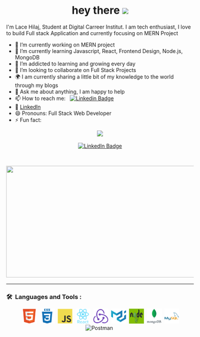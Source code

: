 <h1 align="center">hey there <img src="https://media.giphy.com/media/hvRJCLFzcasrR4ia7z/giphy.gif" width="30px"></h1>


I'm Lace Hilaj, Student at Digital Carreer Institut. I am tech enthusiast, I love to build Full stack Application and currently focusing on MERN Project


- 🔭 I’m currently working on MERN project
- 🌱 I’m currently learning Javascript, React, Frontend Design, Node.js, MongoDB 
- 🌱 I’m addicted to learning and growing every day
- 👯 I’m looking to collaborate on Full Stack Projects 
- :earth_africa: I am currently sharing a little bit of my knowledge to the world through my blogs
- 💬 Ask me about anything, I am happy to help
- 📫 How to reach me: &nbsp; [![Linkedin Badge](https://img.shields.io/badge/-Lace-blue?style=flat&logo=Linkedin&logoColor=white)](https://www.linkedin.com/in/lace-hilaj-248509136/)
- :office: [LinkedIn]( https://www.linkedin.com/in/lace-hilaj-248509136/ ) 
- 😄 Pronouns:  Full Stack Web Developer 
- ⚡ Fun fact: 

<p align="center"><img src="https://media.giphy.com/media/M9gbBd9nbDrOTu1Mqx/giphy.gif" width="100"/></p>
<p align="center">
<a href="https://www.linkedin.com/in/lace-hilaj-248509136/"><img src="https://img.shields.io/badge/LinkedIn-blue?style=for-the-badge&logo=linkedin&logoColor=white" alt="LinkedIn Badge"></a>
</p>
<p align="center"><img src="https://komarev.com/ghpvc/?username=kakbar&style=flat-square&color=blue" alt=""></p>



<p align="center"><img src="https://media.giphy.com/media/dWesBcTLavkZuG35MI/giphy.gif" width="600" height="300"  /></p>


---

### 🛠 &nbsp;Languages and Tools :

<p align= "center" width="100%>
 <img src="https://github.com/Adrion10/laceproject1/blob/main/img/giphy.gif" title="Git" **alt="Git" width="40" height="40"/>&nbsp;
 <img src="https://github.com/Adrion10/laceproject1/blob/main/img/html5-original.svg" title="HTML5" alt="HTML" width="40" height="40"/>&nbsp;
 <img src="https://github.com/Adrion10/laceproject1/blob/main/img/css3-plain-wordmark.svg"  title="CSS3" alt="CSS" width="40" height="40"/>&nbsp;
 <img src="https://github.com/Adrion10/laceproject1/blob/main/img/javascript-original.svg" title="JavaScript" alt="JavaScript" width="40" height="40"/>&nbsp;  
<img src="https://github.com/Adrion10/laceproject1/blob/main/img/react-original-wordmark.svg" title="React" alt="React" width="40" height="40"/>&nbsp;
<img src="https://github.com/Adrion10/laceproject1/blob/main/img/redux-original.svg" title="Redux" alt="Redux " width="40" height="40"/>&nbsp;
<img src="https://github.com/Adrion10/laceproject1/blob/main/img/materialui-original.svg" title="Material UI" alt="Material UI" width="40" height="40"/>&nbsp;
<img src="https://github.com/Adrion10/laceproject1/blob/main/img/nodejs.gif" title="NodeJS" alt="NodeJS" width="40" height="40"/>&nbsp;
 <img src="https://github.com/Adrion10/laceproject1/blob/main/img/mongoDB.png" title="MySQL"  alt="MongoDb" width="40" height="40"/>&nbsp;
<img src="https://github.com/Adrion10/laceproject1/blob/main/img/mysql-original-wordmark.svg" title="MySQL"  alt="MySQL" width="40" height="40"/>&nbsp;
<img src="https://www.vectorlogo.zone/logos/getpostman/getpostman-icon.svg" title="Postman"  alt="Postman" width="40" height="40"/>&nbsp;

</p>


<!--
**Adrion10/Adrion10** is a ✨ _special_ ✨ repository because its `README.md` (this file) appears on your GitHub profile.






    




 
